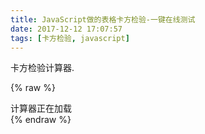 ```yaml
---
title: JavaScript做的表格卡方检验-一键在线测试
date: 2017-12-12 17:07:57
tags: [卡方检验, javascript]
---
```


卡方检验计算器.
<!-- more -->

{% raw %}
<div id ='chisquareContainer'>计算器正在加载</div>
<script type="text/javascript" src="bundle.vender"></script>
{% endraw %}